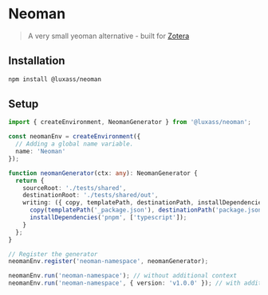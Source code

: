 # Neoman

> A very small yeoman alternative - built for [Zotera](https://github.com/zotera/zotera)


## Installation
```bash
npm install @luxass/neoman
```

## Setup
```typescript
import { createEnvironment, NeomanGenerator } from '@luxass/neoman';

const neomanEnv = createEnvironment({
  // Adding a global name variable.
  name: 'Neoman'
});

function neomanGenerator(ctx: any): NeomanGenerator {
  return {
    sourceRoot: './tests/shared',
    destinationRoot: './tests/shared/out',
    writing: ({ copy, templatePath, destinationPath, installDependencies }) => {
      copy(templatePath('_package.json'), destinationPath('package.json'), ctx);
      installDependencies('pnpm', ['typescript']);
    }
  };
}

// Register the generator
neomanEnv.register('neoman-namespace', neomanGenerator);

neomanEnv.run('neoman-namespace'); // without additional context
neomanEnv.run('neoman-namespace', { version: 'v1.0.0' }); // with additional context

```